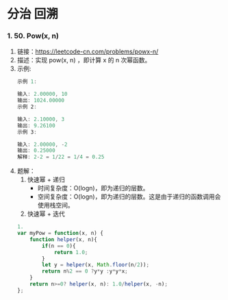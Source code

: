 # 分治 回溯
### 1. 50. Pow(x, n)
1. 链接：https://leetcode-cn.com/problems/powx-n/
2. 描述：实现 pow(x, n) ，即计算 x 的 n 次幂函数。
3. 示例:
    ```javascript
    示例 1:

    输入: 2.00000, 10
    输出: 1024.00000
    示例 2:

    输入: 2.10000, 3
    输出: 9.26100
    示例 3:

    输入: 2.00000, -2
    输出: 0.25000
    解释: 2-2 = 1/22 = 1/4 = 0.25
    ```
4. 题解：
    1. 快速幂 + 递归
        - 时间复杂度：O(logn)，即为递归的层数。
        - 空间复杂度：O(logn)，即为递归的层数。这是由于递归的函数调用会使用栈空间。
    2. 快速幂 + 迭代
    ```javascript
    1.
    var myPow = function(x, n) {
        function helper(x, n){
            if(n == 0){
                return 1.0;
            }
            let y = helper(x, Math.floor(n/2));
            return n%2 == 0 ?y*y :y*y*x;
        }
        return n>=0? helper(x, n): 1.0/helper(x, -n);
    };

    ```
